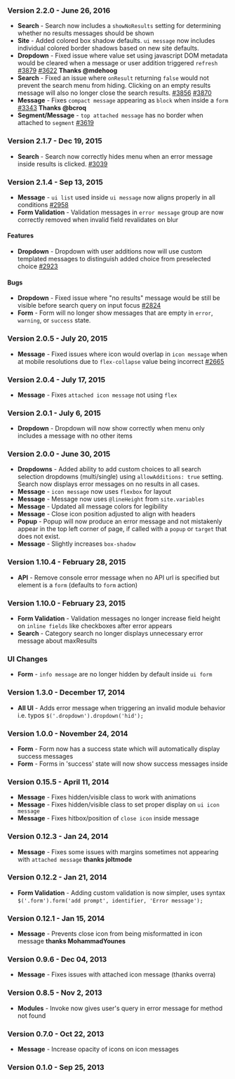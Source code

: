 ### Version 2.2.0 - June 26, 2016

- **Search** - Search now includes a `showNoResults` setting for determining whether no results messages should be shown 
- **Site** - Added colored box shadow defaults. `ui message` now includes individual colored border shadows based on new site defaults.
- **Dropdown** - Fixed issue where value set using javascript DOM metadata would be cleared when a message or user addition triggered `refresh` [#3879](https://github.com/Semantic-Org/Semantic-UI/issues/3879) [#3622](https://github.com/Semantic-Org/Semantic-UI/issues/3622) **Thanks @mdehoog**
- **Search** - Fixed an issue where `onResult` returning `false` would not prevent the search menu from hiding. Clicking on an empty results message will also no longer close the search results. [#3856](https://github.com/Semantic-Org/Semantic-UI/issues/3856) [#3870](https://github.com/Semantic-Org/Semantic-UI/issues/3870)
- **Message** - Fixes `compact message` appearing as `block` when inside a `form` [#3343](https://github.com/Semantic-Org/Semantic-UI/issues/3343) **Thanks @bcroq**
- **Segment/Message** - `top attached message` has no border when attached to `segment` [#3619](https://github.com/Semantic-Org/Semantic-UI/issues/3619)

### Version 2.1.7 - Dec 19, 2015

- **Search** - Search now correctly hides menu when an error message inside results is clicked. [#3039](https://github.com/Semantic-Org/Semantic-UI/issues/3039)

### Version 2.1.4 - Sep 13, 2015

- **Message** - `ui list` used inside `ui message` now aligns properly in all conditions [#2958](https://github.com/Semantic-Org/Semantic-UI/issues/2958)
- **Form Validation** - Validation messages in `error message` group are now correctly removed when invalid field revalidates on blur

#### Features

- **Dropdown** - Dropdown with user additions now will use custom templated messages to distinguish added choice from preselected choice [#2923](https://github.com/Semantic-Org/Semantic-UI/issues/2923)

#### Bugs

- **Dropdown** - Fixed issue where "no results" message would be still be visible before search query on input focus [#2824](https://github.com/Semantic-Org/Semantic-UI/issues/2824)
- **Form** - Form will no longer show messages that are empty in `error`, `warning`, or `success` state.

### Version 2.0.5 - July 20, 2015

- **Message** - Fixed issues where icon would overlap in `icon message` when at mobile resolutions due to `flex-collapse` value being incorrect [#2665](https://github.com/Semantic-Org/Semantic-UI/issues/2665)

### Version 2.0.4 - July 17, 2015

- **Message** - Fixes `attached icon message` not using `flex`

### Version 2.0.1 - July 6, 2015

- **Dropdown** - Dropdown will now show correctly when menu only includes a message with no other items

### Version 2.0.0 - June 30, 2015

- **Dropdowns** - Added ability to add custom choices to all search selection dropdowns (multi/single) using `allowAdditions: true` setting. Search now displays error messages on no results in all cases.
- **Message** - `icon message` now uses `flexbox` for layout
- **Message** - Message now uses `@lineHeight` from `site.variables`
- **Message** - Updated all message colors for legibility
- **Message** - Close icon position adjusted to align with headers
- **Popup** - Popup will now produce an error message and not mistakenly appear in the top left corner of page, if called with a `popup` or `target` that does not exist.
- **Message** - Slightly increases `box-shadow`

### Version 1.10.4 - February 28, 2015

- **API** - Remove console error message when no API url is specified but element is a `form` (defaults to `form` action)

### Version 1.10.0 - February 23, 2015

- **Form Validation** - Validation messages no longer increase field height on `inline fields` like checkboxes after error appears
- **Search** - Category search no longer displays unnecessary error message about maxResults

### UI Changes

- **Form** - `info message` are no longer hidden by default inside `ui form`

### Version 1.3.0 - December 17, 2014

- **All UI** - Adds error message when triggering an invalid module behavior i.e. typos ``$('.dropdown').dropdown('hid');``

### Version 1.0.0 - November 24, 2014

- **Form** - Form now has a success state which will automatically display success messages
- **Form** - Forms in 'success' state will now show success messages inside

### Version 0.15.5 - April 11, 2014

- **Message** - Fixes hidden/visible class to work with animations
- **Message** - Fixes hidden/visible class to set proper display on ``ui icon message``
- **Message** - Fixes hitbox/position of ``close icon`` inside message

### Version 0.12.3 - Jan 24, 2014

- **Message** - Fixes some issues with margins sometimes not appearing with ``attached message`` **thanks joltmode**

### Version 0.12.2 - Jan 21, 2014

- **Form Validation** - Adding custom validation is now simpler, uses syntax ``$('.form').form('add prompt', identifier, 'Error message');``

### Version 0.12.1 - Jan 15, 2014

- **Message** - Prevents close icon from being misformatted in icon message **thanks MohammadYounes**

### Version 0.9.6 - Dec 04, 2013

- **Message** - Fixes issues with attached icon message (thanks overra)

### Version 0.8.5 - Nov 2, 2013

- **Modules** - Invoke now gives user's query in error message for method not found

### Version 0.7.0 - Oct 22, 2013

- **Message** - Increase opacity of icons on icon messages

### Version 0.1.0 - Sep 25, 2013